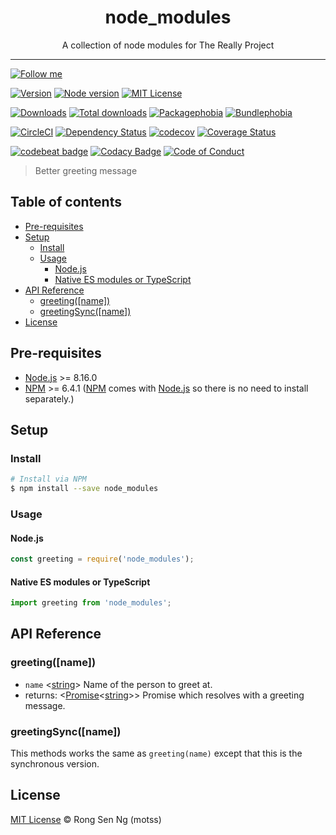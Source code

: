 <div align="center" style="text-align: center;">
  <h1 style="border-bottom: none;">node_modules</h1>

  <p>A collection of node modules for The Really Project</p>
</div>

<hr />

[![Follow me][follow-me-badge]][follow-me-url]

[![Version][version-badge]][version-url]
[![Node version][node-version-badge]][node-version-url]
[![MIT License][mit-license-badge]][mit-license-url]

[![Downloads][downloads-badge]][downloads-url]
[![Total downloads][total-downloads-badge]][downloads-url]
[![Packagephobia][packagephobia-badge]][packagephobia-url]
[![Bundlephobia][bundlephobia-badge]][bundlephobia-url]

[![CircleCI][circleci-badge]][circleci-url]
[![Dependency Status][daviddm-badge]][daviddm-url]
[![codecov][codecov-badge]][codecov-url]
[![Coverage Status][coveralls-badge]][coveralls-url]

[![codebeat badge][codebeat-badge]][codebeat-url]
[![Codacy Badge][codacy-badge]][codacy-url]
[![Code of Conduct][coc-badge]][coc-url]

> Better greeting message

## Table of contents <!-- omit in toc -->

- [Pre-requisites](#pre-requisites)
- [Setup](#setup)
  - [Install](#install)
  - [Usage](#usage)
    - [Node.js](#nodejs)
    - [Native ES modules or TypeScript](#native-es-modules-or-typescript)
- [API Reference](#api-reference)
  - [greeting([name])](#greetingname)
  - [greetingSync([name])](#greetingsyncname)
- [License](#license)

## Pre-requisites

- [Node.js][nodejs-url] >= 8.16.0
- [NPM][npm-url] >= 6.4.1 ([NPM][npm-url] comes with [Node.js][nodejs-url] so there is no need to install separately.)

## Setup

### Install

```sh
# Install via NPM
$ npm install --save node_modules
```

### Usage

#### Node.js

```js
const greeting = require('node_modules');
```

#### Native ES modules or TypeScript

```ts
import greeting from 'node_modules';
```

## API Reference

### greeting([name])

- `name` <[string][string-mdn-url]> Name of the person to greet at.
- returns: <[Promise][promise-mdn-url]<[string][string-mdn-url]>> Promise which resolves with a greeting message.

### greetingSync([name])

This methods works the same as `greeting(name)` except that this is the synchronous version.

## License

[MIT License](https://motss.mit-license.org/) © Rong Sen Ng (motss)

<!-- References -->
[typescript-url]: https://github.com/Microsoft/TypeScript
[nodejs-url]: https://nodejs.org
[npm-url]: https://www.npmjs.com
[node-releases-url]: https://nodejs.org/en/download/releases

<!-- MDN -->
[array-mdn-url]: https://developer.mozilla.org/en-US/docs/Web/JavaScript/Reference/Global_Objects/Array
[boolean-mdn-url]: https://developer.mozilla.org/en-US/docs/Web/JavaScript/Reference/Global_Objects/Boolean
[function-mdn-url]: https://developer.mozilla.org/en-US/docs/Web/JavaScript/Reference/Global_Objects/Function
[map-mdn-url]: https://developer.mozilla.org/en-US/docs/Web/JavaScript/Reference/Global_Objects/Map
[number-mdn-url]: https://developer.mozilla.org/en-US/docs/Web/JavaScript/Reference/Global_Objects/Number
[object-mdn-url]: https://developer.mozilla.org/en-US/docs/Web/JavaScript/Reference/Global_Objects/Object
[promise-mdn-url]: https://developer.mozilla.org/en-US/docs/Web/JavaScript/Reference/Global_Objects/Promise
[regexp-mdn-url]: https://developer.mozilla.org/en-US/docs/Web/JavaScript/Reference/Global_Objects/RegExp
[set-mdn-url]: https://developer.mozilla.org/en-US/docs/Web/JavaScript/Reference/Global_Objects/Set
[string-mdn-url]: https://developer.mozilla.org/en-US/docs/Web/JavaScript/Reference/Global_Objects/String

<!-- Badges -->
[follow-me-badge]: https://flat.badgen.net/twitter/follow/motss?icon=twitter

[version-badge]: https://flat.badgen.net/npm/v/node_modules?icon=npm
[node-version-badge]: https://flat.badgen.net/npm/node/node_modules
[mit-license-badge]: https://flat.badgen.net/npm/license/node_modules

[downloads-badge]: https://flat.badgen.net/npm/dm/node_modules
[total-downloads-badge]: https://flat.badgen.net/npm/dt/node_modules?label=total%20downloads
[packagephobia-badge]: https://flat.badgen.net/packagephobia/install/node_modules
[bundlephobia-badge]: https://flat.badgen.net/bundlephobia/minzip/node_modules

[circleci-badge]: https://flat.badgen.net/circleci/github/motss/node_modules?icon=circleci
[daviddm-badge]: https://flat.badgen.net/david/dep/motss/node_modules
[codecov-badge]: https://flat.badgen.net/codecov/c/github/motss/node_modules?label=codecov&icon=codecov
[coveralls-badge]: https://flat.badgen.net/coveralls/c/github/motss/node_modules?label=coveralls

[codebeat-badge]: https://codebeat.co/badges/123
[codacy-badge]: https://api.codacy.com/project/badge/Grade/123
[coc-badge]: https://flat.badgen.net/badge/code%20of/conduct/pink

<!-- Links -->
[follow-me-url]: https://twitter.com/motss?utm_source=github.com&amp;utm_medium=referral&amp;utm_content=motss/node_modules

[version-url]: https://www.npmjs.com/package/node_modules
[node-version-url]: https://nodejs.org/en/download
[mit-license-url]: https://github.com/motss/node_modules/blob/master/LICENSE

[downloads-url]: https://www.npmtrends.com/node_modules
[packagephobia-url]: https://packagephobia.now.sh/result?p=node_modules
[bundlephobia-url]: https://bundlephobia.com/result?p=node_modules

[circleci-url]: https://circleci.com/gh/motss/node_modules/tree/master
[daviddm-url]: https://david-dm.org/motss/node_modules
[codecov-url]: https://codecov.io/gh/motss/node_modules
[coveralls-url]: https://coveralls.io/github/motss/node_modules?branch=master

[codebeat-url]: https://codebeat.co/projects/github-com-motss-node_modules-master
[codacy-url]: https://www.codacy.com/app/motss/node_modules?utm_source=github.com&amp;utm_medium=referral&amp;utm_content=motss/node_modules&amp;utm_campaign=Badge_Grade
[coc-url]: https://github.com/motss/node_modules/blob/master/CODE_OF_CONDUCT.md
